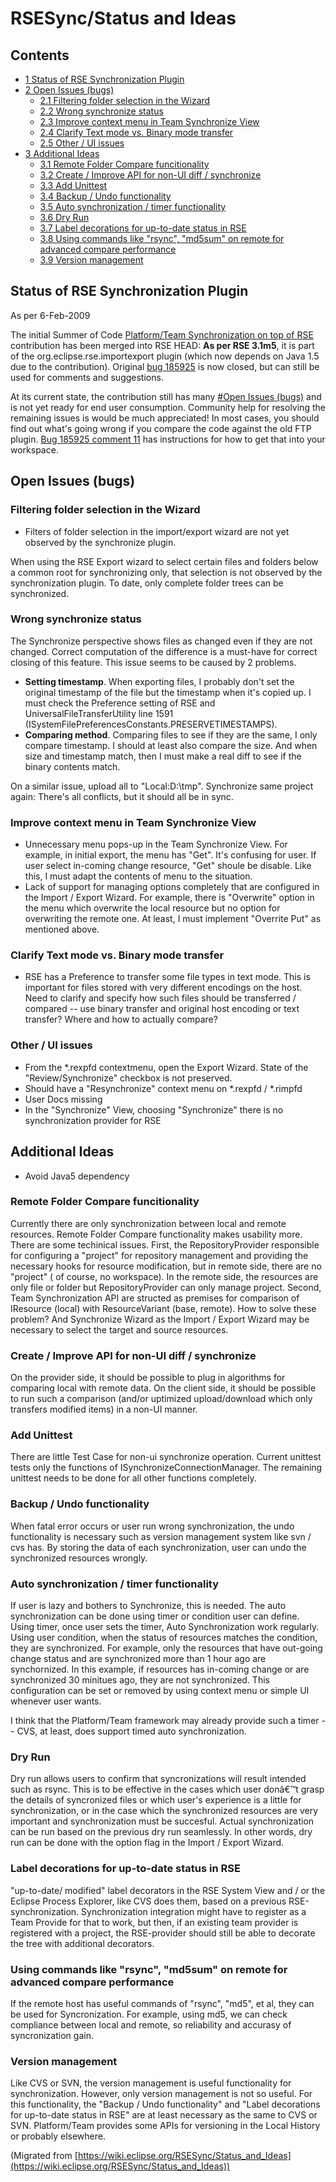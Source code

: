 

RSESync/Status and Ideas
========================

Contents
--------

*   [1 Status of RSE Synchronization Plugin](#Status-of-RSE-Synchronization-Plugin)
*   [2 Open Issues (bugs)](#Open-Issues-.28bugs.29)
    *   [2.1 Filtering folder selection in the Wizard](#Filtering-folder-selection-in-the-Wizard)
    *   [2.2 Wrong synchronize status](#Wrong-synchronize-status)
    *   [2.3 Improve context menu in Team Synchronize View](#Improve-context-menu-in-Team-Synchronize-View)
    *   [2.4 Clarify Text mode vs. Binary mode transfer](#Clarify-Text-mode-vs.-Binary-mode-transfer)
    *   [2.5 Other / UI issues](#Other-.2F-UI-issues)
*   [3 Additional Ideas](#Additional-Ideas)
    *   [3.1 Remote Folder Compare funcitionality](#Remote-Folder-Compare-funcitionality)
    *   [3.2 Create / Improve API for non-UI diff / synchronize](#Create-.2F-Improve-API-for-non-UI-diff-.2F-synchronize)
    *   [3.3 Add Unittest](#Add-Unittest)
    *   [3.4 Backup / Undo functionality](#Backup-.2F-Undo-functionality)
    *   [3.5 Auto synchronization / timer functionality](#Auto-synchronization-.2F-timer-functionality)
    *   [3.6 Dry Run](#Dry-Run)
    *   [3.7 Label decorations for up-to-date status in RSE](#Label-decorations-for-up-to-date-status-in-RSE)
    *   [3.8 Using commands like "rsync", "md5sum" on remote for advanced compare performance](#Using-commands-like-.22rsync.22.2C-.22md5sum.22-on-remote-for-advanced-compare-performance)
    *   [3.9 Version management](#Version-management)

Status of RSE Synchronization Plugin
------------------------------------

As per 6-Feb-2009

The initial Summer of Code [Platform/Team Synchronization on top of RSE](./Team_Synchronization_on_top_of_RSE "Platform/Team Synchronization on top of RSE") contribution has been merged into RSE HEAD: **As per RSE 3.1m5**, it is part of the org.eclipse.rse.importexport plugin (which now depends on Java 1.5 due to the contribution). Original [bug 185925](https://bugs.eclipse.org/bugs/show_bug.cgi?id=185925) is now closed, but can still be used for comments and suggestions.

At its current state, the contribution still has many [#Open Issues (bugs)](#Open-Issues-.28bugs.29) and is not yet ready for end user consumption. Community help for resolving the remaining issues is would be much appreciated! In most cases, you should find out what's going wrong if you compare the code against the old FTP plugin. [Bug 185925 comment 11](https://bugs.eclipse.org/bugs/show_bug.cgi?id=185925#c11) has instructions for how to get that into your workspace.

Open Issues (bugs)
------------------

### Filtering folder selection in the Wizard

*   Filters of folder selection in the import/export wizard are not yet observed by the synchronize plugin.

When using the RSE Export wizard to select certain files and folders below a common root for synchronizing only, that selection is not observed by the synchronization plugin. To date, only complete folder trees can be synchronized.

### Wrong synchronize status

The Synchronize perspective shows files as changed even if they are not changed. Correct computation of the difference is a must-have for correct closing of this feature. This issue seems to be caused by 2 problems.

*   **Setting timestamp**. When exporting files, I probably don't set the original timestamp of the file but the timestamp when it's copied up. I must check the Preference setting of RSE and UniversalFileTransferUtility line 1591 (ISystemFilePreferencesConstants.PRESERVETIMESTAMPS).
*   **Comparing method**. Comparing files to see if they are the same, I only compare timestamp. I should at least also compare the size. And when size and timestamp match, then I must make a real diff to see if the binary contents match.

On a similar issue, upload all to "Local:D:\\tmp". Synchronize same project again: There's all conflicts, but it should all be in sync.

### Improve context menu in Team Synchronize View

*   Unnecessary menu pops-up in the Team Synchronize View. For example, in initial export, the menu has "Get". It's confusing for user. If user select in-coming change resource, "Get" shoule be disable. Like this, I must adapt the contents of menu to the situation.
*   Lack of support for managing options completely that are configured in the Import / Export Wizard. For example, there is "Overwrite" option in the menu which overwrite the local resource but no option for overwriting the remote one. At least, I must implement "Overrite Put" as mentioned above.

### Clarify Text mode vs. Binary mode transfer

*   RSE has a Preference to transfer some file types in text mode. This is important for files stored with very different encodings on the host. Need to clarify and specify how such files should be transferred / compared -- use binary transfer and original host encoding or text transfer? Where and how to actually compare?

### Other / UI issues

*   From the *.rexpfd contextmenu, open the Export Wizard. State of the "Review/Synchronize" checkbox is not preserved.
*   Should have a "Resynchronize" context menu on *.rexpfd / *.rimpfd
*   User Docs missing
*   In the "Synchronize" View, choosing "Synchronize" there is no synchronization provider for RSE

Additional Ideas
----------------

*   Avoid Java5 dependency

### Remote Folder Compare funcitionality

Currently there are only synchronization between local and remote resources. Remote Folder Compare functionality makes usability more. There are some techinical issues. First, the RepositoryProvider responsible for configuring a "project" for repository management and providing the necessary hooks for resource modification, but in remote side, there are no "project" ( of course, no workspace). In the remote side, the resources are only file or folder but RepositoryProvider can only manage project. Second, Team Synchronization API are structed as premises for comparison of IResource (local) with ResourceVariant (base, remote). How to solve these problem? And Synchronize Wizard as the Import / Export Wizard may be necessary to select the target and source resources.

### Create / Improve API for non-UI diff / synchronize

On the provider side, it should be possible to plug in algorithms for comparing local with remote data. On the client side, it should be possible to run such a comparison (and/or uptimized upload/download which only transfers modified items) in a non-UI manner.

### Add Unittest

There are little Test Case for non-ui synchronize operation. Current unittest tests only the functions of ISynchronizeConnectionManager. The remaining unittest needs to be done for all other functions completely.

### Backup / Undo functionality

When fatal error occurs or user run wrong synchronization, the undo functionality is necessary such as version management system like svn / cvs has. By storing the data of each synchronization, user can undo the synchronized resources wrongly.

### Auto synchronization / timer functionality

If user is lazy and bothers to Synchronize, this is needed. The auto synchronization can be done using timer or condition user can define. Using timer, once user sets the timer, Auto Synchronization work regularly. Using user condition, when the status of resources matches the condition, they are synchronized. For example, only the resources that have out-going change status and are synchronized more than 1 hour ago are synchornized. In this example, if resources has in-coming change or are synchronized 30 minitues ago, they are not synchronized. This configuration can be set or removed by using context menu or simple UI whenever user wants.

I think that the Platform/Team framework may already provide such a timer -- CVS, at least, does support timed auto synchronization.

### Dry Run

Dry run allows users to confirm that syncronizations will result intended such as rsync. This is to be effective in the cases which user donâ€™t grasp the details of syncronized files or which user's experience is a little for synchronization, or in the case which the synchronized resources are very important and synchronization must be succesful. Actual synchronization can be run based on the previous dry run seamlessly. In other words, dry run can be done with the option flag in the Import / Export Wizard.

### Label decorations for up-to-date status in RSE

"up-to-date/ modified" label decorators in the RSE System View and / or the Eclipse Process Explorer, like CVS does them, based on a previous RSE-synchronization. Synchronization integration might have to register as a Team Provide for that to work, but then, if an existing team provider is registered with a project, the RSE-provider should still be able to decorate the tree with additional decorators.

### Using commands like "rsync", "md5sum" on remote for advanced compare performance

If the remote host has useful commands of "rsync", "md5", et al, they can be used for Syncronization. For example, using md5, we can check compliance between local and remote, so reliability and accurasy of syncronization gain.

### Version management

Like CVS or SVN, the version management is useful functionality for synchronization. However, only version management is not so useful. For this functionality, the "Backup / Undo functionality" and "Label decorations for up-to-date status in RSE" are at least necessary as the same to CVS or SVN. Platform/Team provides some APIs for versioning in the Local History or probably elsewhere.


(Migrated from [https://wiki.eclipse.org/RSESync/Status_and_Ideas](https://wiki.eclipse.org/RSESync/Status_and_Ideas))